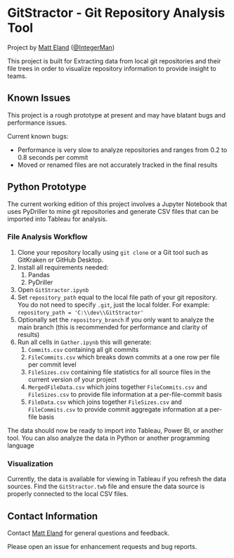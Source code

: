 # GitStractor - Git Repository Analysis Tool
Project by [Matt Eland](https://LinkedIn.com/in/matteland) ([@IntegerMan](https://twitter.com/IntegerMan))

This project is built for Extracting data from local git repositories and their file trees in order to visualize repository information to provide insight to teams.

## Known Issues

This project is a rough prototype at present and may have blatant bugs and performance issues.

Current known bugs:

- Performance is very slow to analyze repositories and ranges from 0.2 to 0.8 seconds per commit
- Moved or renamed files are not accurately tracked in the final results

## Python Prototype

The current working edition of this project involves a Jupyter Notebook that uses PyDriller to mine git repositories and generate CSV files that can be imported into Tableau for analysis.

### File Analysis Workflow

1. Clone your repository locally using `git clone` or a Git tool such as GitKraken or GitHub Desktop.
2. Install all requirements needed:
   1. Pandas
   2. PyDriller
3. Open `GitStractor.ipynb`
4. Set `repository_path` equal to the local file path of your git repository. You do not need to specify `.git`, just the local folder. For example: `repository_path = 'C:\\dev\\GitStractor'`
5. Optionally set the `repository_branch` if you only want to analyze the main branch (this is recommended for performance and clarity of results)
6. Run all cells in `Gather.ipynb` this will generate:
   1. `Commits.csv` containing all git commits
   2. `FileCommits.csv` which breaks down commits at a one row per file per commit level
   3. `FileSizes.csv` containing file statistics for all source files in the current version of your project
   4. `MergedFileData.csv` which joins together `FileCommits.csv` and `FileSizes.csv` to provide file information at a per-file-commit basis
   5. `FileData.csv` which joins together `FileSizes.csv` and `FileCommits.csv` to provide commit aggregate information at a per-file basis

The data should now be ready to import into Tableau, Power BI, or another tool. You can also analyze the data in Python or another programming language

### Visualization

Currently, the data is available for viewing in Tableau if you refresh the data sources. Find the `GitStractor.twb` file and ensure the data source is properly connected to the local CSV files.

## Contact Information

Contact [Matt Eland](https://MattEland.dev) for general questions and feedback.

Please open an issue for enhancement requests and bug reports.
